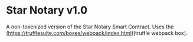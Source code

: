 # Star Notary v1.0

A non-tokenized version of the Star Notary Smart Contract. Uses the (https://trufflesuite.com/boxes/webpack/index.html)[truffle webpack box].
